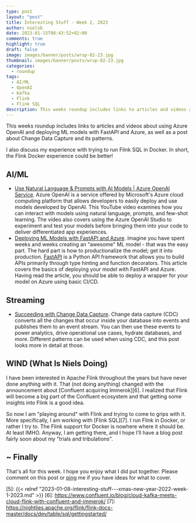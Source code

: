 ```yaml
---
type: post
layout: "post"
title: Interesting Stuff - Week 2, 2023
author: nielsb
date: 2023-01-15T08:43:52+02:00
comments: true
highlight: true
draft: false
image: images/banner/posts/wrup-02-23.jpg
thumbnail: images/banner/posts/wrup-02-23.jpg
categories:
  - roundup
tags:
  - AI/ML
  - OpenAI
  - Kafka
  - Flink
  - Flink SQL
description: This weeks roundup includes links to articles and videos about using Azure OpenAI and deploying ML models with FastAPI and Azure, as well as a post about Change Data Capture and its patterns. I also discuss my experience with trying to run Flink SQL in Docker. In short, the Flink Docker experience could be better!
---
```


This weeks roundup includes links to articles and videos about using Azure OpenAI and deploying ML models with FastAPI and Azure, as well as a post about Change Data Capture and its patterns. 

I also discuss my experience with trying to run Flink SQL in Docker. In short, the Flink Docker experience could be better!

<!--more-->

## AI/ML

* [Use Natural Language & Prompts with AI Models | Azure OpenAI Service][1]. Azure OpenAI is a service offered by Microsoft's Azure cloud computing platform that allows developers to easily deploy and use models developed by OpenAI. This YouTube video examines how you can interact with models using natural language, prompts, and few-shot learning. The video also covers using the Azure OpenAI Studio to experiment and test your models before bringing them into your code to deliver differentiated app experiences.
* [Deploying ML Models with FastAPI and Azure][2]. Imagine you have spent weeks and weeks creating an "awesome" ML model - that was the easy part. The hard part is how to productionalize the model; get it into production. [FastAPI][3] is a Python API framework that allows you to build APIs primarily through type hinting and function decorators. This article covers the basics of deploying your model with FastAPI and Azure. Having read the article, you should be able to deploy a wrapper for your model on Azure using basic CI/CD. 

## Streaming

* [Succeeding with Change Data Capture][4]. Change data capture (CDC) converts all the changes that occur inside your database into events and publishes them to an event stream. You can then use these events to power analytics, drive operational use cases, hydrate databases, and more. Different patterns can be used when using CDC, and this post looks more in detail at those.

## WIND (What Is Niels Doing)

I have been interested in Apache Flink throughout the years but have never done anything with it. That (not doing anything) changed with the announcement about [Confluent acquiring Immerok][6]. I realized that Flink will become a big part of the Confluent ecosystem and that getting some insights into Flink is a good idea.

So now I am "playing around" with Flink and trying to come to grips with it. More specifically, I am working with [Flink SQL][7]. I run Flink in Docker, or rather I try to. The Flink support for Docker is nowhere where it should be. At least IMHO. Anyway, I am getting there, and I hope I'll have a blog post fairly soon about my "trials and tribulations".

## ~ Finally

That's all for this week. I hope you enjoy what I did put together. Please comment on this post or [ping][ma] me if you have ideas for what to cover.

[ma]: mailto:niels.it.berglund@gmail.com
[mp]: https://blog.acolyer.org
[iq]: https://www.infoq.com/
[ew]: http://sqlonice.com/
[re]: http://blog.revolutionanalytics.com
[sqsk]: https://www.sqlskills.com
[mdaveyblog]: https://mdavey.wordpress.com/
[charlblog]: https://charlla.com/

[jovpop]: https://twitter.com/JovanPop_MSFT
[bobw]: https://twitter.com/bobwardms
[revod]: https://twitter.com/revodavid
[lonny]: https://twitter.com/sqL_handLe
[ewtw]: https://twitter.com/sqlOnIce
[buckw]: https://twitter.com/BuckWoodyMSFT
[mattw]: https://twitter.com/matthewwarren
[murba]: https://twitter.com/muratdemirbas
[daveda]: https://twitter.com/davidthecoder
[adcol]: https://twitter.com/adriancolyer
[jesrod]: https://twitter.com/jrdothoughts
[tomaz]: https://twitter.com/tomaz_tsql
[dataart]: https://twitter.com/dataartisans
[luis]: https://twitter.com/luis_de_sousa
[benstop]: https://twitter.com/benstopford
[conflu]: https://twitter.com/confluentinc
[tylert]: https://twitter.com/tyler_treat
[andrewng]: https://twitter.com/AndrewYNg
[lawr]: https://twitter.com/bytezn
[jue]: https://twitter.com/b0rk
[yan]: https://twitter.com/theburningmonk
[danny]: https://twitter.com/g9yuayon
[rmoff]: https://twitter.com/rmoff
[ryansw]: https://twitter.com/ryanswanstrom
[pabloc]: https://twitter.com/pabloc_ds
[mklep]: https://twitter.com/martinkl
[mdavey]: https://twitter.com/matt_davey
[jboner]: https://twitter.com/jboner
[joeduff]: https://twitter.com/funcOfJoe
[charl]: https://twitter.com/charllamprecht
[dbricks]: https://twitter.com/databricks
[adsit]: https://twitter.com/SitnikAdam
[vicky]: https://twitter.com/vickyharp
[dscentral]: https://twitter.com/DataScienceCtrl
[natemc]: https://twitter.com/natemcmaster
[ads]: https://twitter.com/azuredatastudio
[travw]: https://twitter.com/radtravis
[emilk]: https://twitter.com/IsTheArchitect
[netflx]: https://netflixtechblog.com/

[1]: https://youtu.be/3t3qZu1Dy1k
[2]: https://datastud.dev/posts/ml-fastapi
[3]: https://fastapi.tiangolo.com/
[4]: https://www.confluent.io/blog/how-change-data-capture-works-patterns-solutions-implementation/
[5]: {{< relref "2023-01-08-interesting-stuff---xmas-new-year-2022-week-1-2023.md" >}}
[6]: https://www.confluent.io/blog/cloud-kafka-meets-cloud-flink-with-confluent-and-immerok/
[7]: https://nightlies.apache.org/flink/flink-docs-master/docs/dev/table/sql/gettingstarted/
